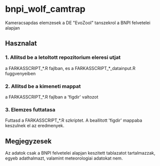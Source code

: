# bnpi_wolf_camtrap
Kameracsapdas elemzesek a DE "EvoZool" tanszekrol a BNPI felvetelei alapjan

## Hasznalat
### 1. Allitsd be a letoltott repozitorium eleresi utjat
a FARKASSCRIPT_\*.R fajlban, es a FARKASSCRIPT_\*_datainput.R fuggvenyeiben

### 2. Allitsd be a kimeneti mappat
a FARKASSCRIPT_\*.R fajlban a 'figdir' valtozot

### 3. Elemzes futtatasa
Futtasd a FARKASSCRIPT_\*.R szkriptet. A beallitott 'figdir' mappaba keszulnek el az eredmenyek.

## Megjegyzesek
Az adatok csak a BNPI felvetelei alapjan keszitett tablazatot tartalmazzak,
egyeb adathalmazt, valamint meteorologiai adatokat nem.
